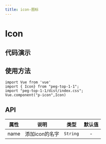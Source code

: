 ```yaml
---
title: icon-图标
---
```

# Icon

## 代码演示
<ClientOnly>
  <IconDemo/>
</ClientOnly>

## 使用方法
~~~
import Vue from 'vue'
import { Icon} from "peg-top-1-1";
import "peg-top-1-1/dist/index.css";
Vue.component("p-icon",Icon)
~~~

## API

| 属性  |      说明      |   类型   | 默认值 |
| :---: | :------------: | :------: | :----: |
| name  | 添加icon的名字 | `String` |   -    |
